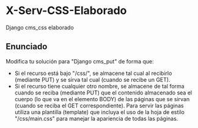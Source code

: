 # X-Serv-CSS-Elaborado
Django cms_css elaborado

## Enunciado

Modifica tu solución para "Django cms_put" de forma que:

* Si el recurso está bajo "/css/", se almacene tal cual al recibirlo (mediante PUT) y se sirva tal cual (cuando se recibe un GET).
* Si el recurso tiene cualquier otro nombre, se almacene de tal forma cuando se reciba (mediante PUT) que el contenido almacenado sea el cuerpo (lo que va en el elemento BODY) de las páginas que se sirvan (cuando se reciba el GET correspondiente). Para servir las páginas utiliza una plantilla (template) que incluya el uso de la hoja de estilo "/css/main.css" para manejar la apariencia de todas las páginas.
